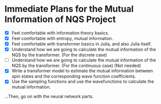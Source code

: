 # Immediate Plans for the Mutual Information of NQS Project
- [x] Feel comfortable with information theory basics.
- [x] Feel comfortable with entropy, mutual information.
- [x] Feel comfortable with transformer basics in Julia, and also Julia itself.
- [x] Understand how we are going to calculate the mutual information of the NQS by the transformer. (For the discrete case)
- [ ] Understand how we are going to calculate the mutual information of the NQS by the transformer. (For the continuous case) (Not needed)
- [x] Write a transformer model to estimate the mutual information between spin states and the corresponding wave function coefficients.
- [x] Use the sampling functions and use the wavefunctions to calculate the mutual information.

...Then, go on with the neural network parts.
